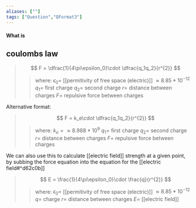 ```yaml
---
aliases: [""]
tags: ["Question","QFormat3"]
---
```


#### What is
## coulombs law
> $$ F = \dfrac{1}{4\pi\epsilon_0}\cdot \dfrac{q_1q_2}{r^{2}} $$ 
>> where:
>> $\epsilon_0 =$ [[permitivity of free space (electric)]] $\approx 8.85*10^{-12}$ 
>> $q_1=$ first charge
>> $q_2=$ second charge
>> $r=$ distance between charges
>> $F=$ repulsive force between charges

Alternative format:

> $$ F = k_e\cdot \dfrac{q_1q_2}{r^{2}} $$ 
>> where:
>> $k_e =\approx 8.988*10^{9}$ 
>> $q_1=$ first charge
>> $q_2=$ second charge
>> $r=$ distance between charges
>> $F=$ repulsive force between charges

We can also use this to calculate [[electric field]] strength at a given point, by subbing the force equation into the equation for the [[electric field#^d62c0b]]

> $$ E = \frac{1}{4\pi\epsilon_0}\cdot \frac{q}{r^{2}} $$ 
>> where:
>> $\epsilon_0 =$ [[permitivity of free space (electric)]] $\approx 8.85*10^{-12}$ 
>> $q=$ charge
>> $r=$ distance between charges
>> $E=$ [[electric field]]

